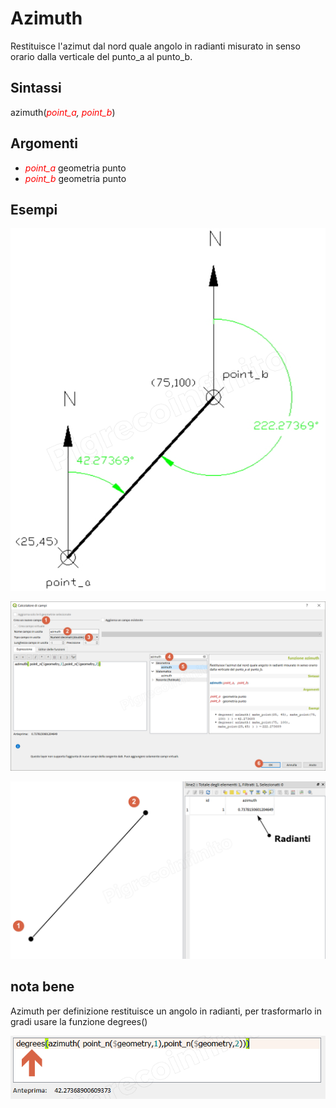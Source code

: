 # Azimuth

Restituisce l'azimut dal nord quale angolo in radianti misurato in senso orario dalla verticale del punto_a al punto_b.

## Sintassi

azimuth(*<span style="color:red;">point_a</span>, <span style="color:red;">point_b</span>*)

## Argomenti

* *<span style="color:red;">point_a</span>* geometria punto
* *<span style="color:red;">point_b</span>* geometria punto

## Esempi

![](../../img/geometria/azimuth/azimuth003.png)

![](../../img/geometria/azimuth/azimuth001.png)

![](../../img/geometria/azimuth/azimuth002.png)

## nota bene

Azimuth per definizione restituisce un angolo in radianti, per trasformarlo in gradi usare la funzione degrees()

![](../../img/geometria/azimuth/azimuth004.png)

